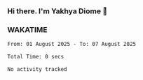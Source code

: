 ### Hi there. I'm Yakhya Diome 👋

### WAKATIME
<!--START_SECTION:waka-->

```txt
From: 01 August 2025 - To: 07 August 2025

Total Time: 0 secs

No activity tracked
```

<!--END_SECTION:waka-->
